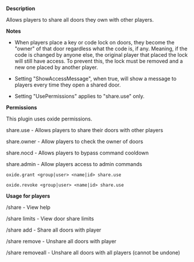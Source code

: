 **Description**

Allows players to share all doors they own with other players.

**Notes**


* When players place a key or code lock on doors, they become the "owner" of that door regardless what the code is, if any. Meaning, if the code is changed by anyone else, the original player that placed the lock will still have access. To prevent this, the lock must be removed and a new one placed by another player.
* Setting "ShowAccessMessage", when true, will show a message to players every time they open a shared door.

* Setting "UsePermissions" applies to "share.use" only.



**Permissions**

This plugin uses oxide permissions.


share.use - Allows players to share their doors with other players

share.owner - Allow players to check the owner of doors

share.nocd - Allows players to bypass command cooldown

share.admin - Allow players access to admin commands

````
oxide.grant <group|user> <name|id> share.use

oxide.revoke <group|user> <name|id> share.use
````


**Usage for players**


/share - View help

/share limits - View door share limits

/share add <player> - Share all doors with player

/share remove <player> - Unshare all doors with player

/share removeall - Unshare all doors with all players (cannot be undone)

/share list - List players sharing your doors

**Usage for administrators**


/share toggle - Enable or disable door sharing system

/share auth - Temporarily authorize on all nearby cupboards

**Configuration file**

````
{

  "Messages": {

  "Auth": "You have been temporarily authorized on all nearby cupboards.",

  "ChangedStatus": "Door sharing system <color=#cd422b>{status}</color>.",

  "CoolDown": "You must wait <color=#cd422b>{cooldown} seconds</color> before using this command again.",

  "DeleteAll": "You no longer share your doors with anyone. (<color=#cd422b>{entries}</color> players deleted)",

  "Disabled": "Door sharing is currently disabled.",

  "DoorAccess": "You were granted access to this door by <color=#cd422b>{player}</color> ({id}).",

  "DoorOwner": "The owner of this door is <color=#cd422b>{player}</color> ({id}).",

  "MaxShare": "You may only share your doors with <color=#cd422b>{limit} player(s)</color> at one time.",

  "MultiPlayer": "Multiple players found.  Provide a more specific username.",

  "NewShareAdd": "You have been granted access to all doors owned by <color=#cd422b>{player}</color>.",

  "NewShareDel": "You no longer have access to all doors owned by <color=#cd422b>{player}</color>.",

  "NoPermission": "You do not have permission to use this command.",

  "NoPlayer": "Player not found.  Please try again.",

  "NoShares": "You do not share your doors with anyone.",

  "PlayerAdded": "You now share all your doors with <color=#cd422b>{player}</color>.",

  "PlayerDeleted": "You no longer share all your doors with <color=#cd422b>{player}</color>.",

  "PlayerExists": "You already share your doors with <color=#cd422b>{player}</color>.",

  "PlayerNotExists": "You do not share your doors with <color=#cd422b>{player}</color>.",

  "Self": "You cannot share your doors with yourself.",

  "WrongArgs": "Syntax error.  Use <color=#cd422b>/share</color> for help."

  },

  "Settings": {

  "Cooldown": "10",

  "Enabled": "true",

  "MaxShare": "25",

  "Prefix": "[ <color=#cd422b>Door Share</color> ]",

  "ShowAccessMessage": "true",

  "UsePermissions": "true"

  }

}
````

Configuration file will be created and updated automatically.

**More to come**


* Your suggestions


**Known Issues**


* None